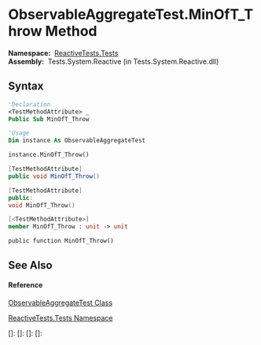 # ObservableAggregateTest.MinOfT\_Throw Method

**Namespace:**  [ReactiveTests.Tests](ReactiveTests.Tests\ReactiveTests.Tests.md)  
**Assembly:**  Tests.System.Reactive (in Tests.System.Reactive.dll)

## Syntax

```vb
'Declaration
<TestMethodAttribute> _
Public Sub MinOfT_Throw
```

```vb
'Usage
Dim instance As ObservableAggregateTest

instance.MinOfT_Throw()
```

```csharp
[TestMethodAttribute]
public void MinOfT_Throw()
```

```c++
[TestMethodAttribute]
public:
void MinOfT_Throw()
```

```fsharp
[<TestMethodAttribute>]
member MinOfT_Throw : unit -> unit 
```

```jscript
public function MinOfT_Throw()
```

## See Also

#### Reference

[ObservableAggregateTest Class](ObservableAggregateTest\ObservableAggregateTest.md)

[ReactiveTests.Tests Namespace](ReactiveTests.Tests\ReactiveTests.Tests.md)

[]: 
[]: 
[]: 
[]: 